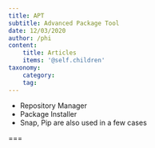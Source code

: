 ```yaml
---
title: APT
subtitle: Advanced Package Tool
date: 12/03/2020
author: /phi
content:
    title: Articles
    items: '@self.children'
taxonomy:
    category: 
    tag: 
---
```


- Repository Manager
- Package Installer
- Snap, Pip are also used in a few cases

===


